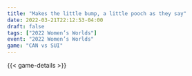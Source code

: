 ```yaml
---
title: "Makes the little bump, a little pooch as they say"
date: 2022-03-21T22:12:53-04:00
draft: false
tags: ["2022 Women’s Worlds"]
event: "2022 Women’s Worlds"
game: "CAN vs SUI"
---
```

{{< game-details >}}
<!--more-->

